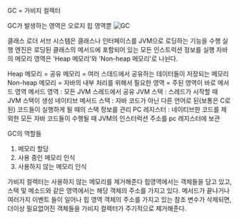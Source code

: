 GC = 가비지 컬렉터

GC가 발생하는 영역은 오로지 힙 영역뿐
![GC](https://velog.velcdn.com/images%2Fjsj3282%2Fpost%2F19b9ebd5-971c-40a3-ae22-46a0d95e1675%2Fjava-runtime-data.png)

클래스 로더 서브 시스템은 클래스나 인터페이스를 JVM으로 로딩하는 기능을 수행
실행 엔진은 로딩된 클래스의 메서드에 포함되어 있는 모든 인스트럭션 정보를 실행
자바의 메모리 영역은 'Heap 메모리'와 'Non-heap 메모리'로 나뉜다.

Heap 메모리 = 공유 메모리 = 여러 스데드에서 공유하는 데이터들이 저장되는 메모리
Non-heap 메모리 = 자바의 내부 처리를 위해서 필요한 영역 = 주된 영역이 바로 메서드 영역
메서드 영역 : 모든 JVM 스레드에서 공유
JVM 스택 : 스레드가 시작할 때 JVM 스택이 생성
네이티브 메서드 스택 : 자바 코드가 아닌 다른 언어로 된(보통은 C로 된) 코드들이 실행하게 될 때의 스택 정보를 관리
PC 레지스터 : 네이티브한 코드를 제외한 모든 자바 코드들이 수행될 때 JVM의 인스터럭션 주소를 pc 레지스터에 보관

GC의 역할들
1. 메모리 할당
2. 사용 중인 메모리 인식
3. 사용하지 않는 메모리 인식

가비지 컬렉터는 사용하지 않는 메모리를 제거해준다
힙영역에서는 객체들을 담고 있고, 스택 및 메소드와 같은 영역에서는 해당 객체의 주소를 가지고 있다.
메서드가 끝나거나 여러가지 이벤트 들이 일어나 힙 영역 객체의 주소를 가지고 있는 참조 변수가 삭제되면, 더이상 필요없어진 객체들을 가비지 컬렉터가 주기적으로 제거해준다.
